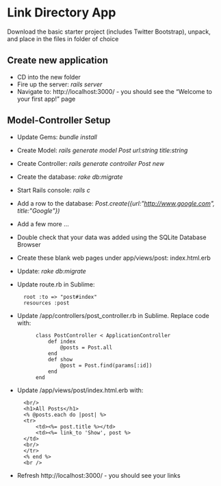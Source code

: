 Link Directory App
=================

Download the basic starter project (includes Twitter Bootstrap), unpack, and place in the files in folder of choice

Create new application
----------------------
- CD into the new folder
- Fire up the server: *rails server*
- Navigate to: http://localhost:3000/ - you should see the “Welcome to your first app!” page

Model-Controller Setup
----------------------
- Update Gems: *bundle install*
- Create Model: *rails generate model Post url:string title:string*
- Create Controller: *rails generate controller Post new*
- Create the database: *rake db:migrate*
- Start Rails console: *rails c*
- Add a row to the database: *Post.create({url:"http://www.google.com", title:"Google"})*
- Add a few more …
- Double check that your data was added using the SQLite Database Browser
- Create these blank web pages under app/views/post: index.html.erb
- Update: *rake db:migrate*
- Update route.rb in Sublime:

        root :to => "post#index"
        resources :post
        
- Update /app/controllers/post_controller.rb in Sublime. Replace code with:

            class PostController < ApplicationController
                def index
                    @posts = Post.all
                end
                def show
                    @post = Post.find(params[:id])
                end
            end

- Update /app/views/post/index.html.erb with:

        <br/>
        <h1>All Posts</h1>
        <% @posts.each do |post| %>
        <tr>
            <td><%= post.title %></td>
            <td><%= link_to 'Show', post %>
        </td>
        <br/>
        </tr>
        <% end %>
        <br />

- Refresh http://localhost:3000/ - you should see your links
